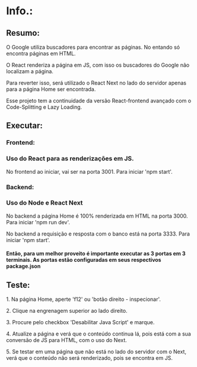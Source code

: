 # Info.:

## Resumo:
<p> O Google utiliza buscadores para encontrar as páginas. No entando só encontra páginas em HTML.</p>
<p> O React renderiza a página em JS, com isso os buscadores do Google não localizam a página. </p>
<p> Para reverter isso, será utilizado o React Next no lado do servidor apenas para a página Home ser encontrada.</p>
<p> Esse projeto tem a continuidade da versão React-frontend avançado com o Code-Splitting e Lazy Loading. </p>


## Executar:

### Frontend:
### Uso do React para as renderizações em JS.
<p>No frontend ao iniciar, vai ser na porta 3001. Para iniciar 'npm start'.</p>

### Backend:
### Uso do Node e React Next
<p>No backend a página Home é 100% renderizada em HTML na porta 3000. Para iniciar 'npm run dev'.</p>
<p>No backend a requisição e resposta com o banco está na porta 3333. Para iniciar 'npm start'.</p>


#### Então, para um melhor proveito é importante executar as 3 portas em 3 terminais. As portas estão configuradas em seus respectivos package.json

## Teste:
<p>1. Na página Home, aperte 'f12' ou 'botão direito - inspecionar'. </p>
<p>2. Clique na engrenagem superior ao lado direito.</p>
<p>3. Procure pelo checkbox 'Desabilitar Java Script' e marque.</p>
<p>4. Atualize a página e verá que o conteúdo continua lá, pois está com a sua conversão de JS para HTML, com o uso do Next.</p>
<p>5. Se testar em uma página que não está no lado do servidor com o Next, verá que o conteúdo não será renderizado, pois se encontra em JS.</p>
